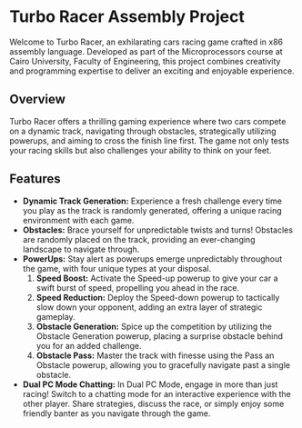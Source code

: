 # Turbo Racer Assembly Project

Welcome to Turbo Racer, an exhilarating cars racing game crafted in x86 assembly language. Developed as part of the Microprocessors course at Cairo University, Faculty of Engineering, this project combines creativity and programming expertise to deliver an exciting and enjoyable experience.


## Overview

Turbo Racer offers a thrilling gaming experience where two cars compete on a dynamic track, navigating through obstacles, strategically utilizing powerups, and aiming to cross the finish line first. The game not only tests your racing skills but also challenges your ability to think on your feet.


## Features

- **Dynamic Track Generation:** Experience a fresh challenge every time you play as the track is randomly generated, offering a unique racing environment with each game.
- **Obstacles:** Brace yourself for unpredictable twists and turns! Obstacles are randomly placed on the track, providing an ever-changing landscape to navigate through.
- **PowerUps:** Stay alert as powerups emerge unpredictably throughout the game, with four unique types at your disposal.
   1. **Speed Boost:** Activate the Speed-up powerup to give your car a swift burst of speed, propelling you ahead in the race.
   2. **Speed Reduction:** Deploy the Speed-down powerup to tactically slow down your opponent, adding an extra layer of strategic gameplay.
   3. **Obstacle Generation:** Spice up the competition by utilizing the Obstacle Generation powerup, placing a surprise obstacle behind you for an added challenge.
   4. **Obstacle Pass:** Master the track with finesse using the Pass an Obstacle powerup, allowing you to gracefully navigate past a single obstacle.
- **Dual PC Mode Chatting:** In Dual PC Mode, engage in more than just racing! Switch to a chatting mode for an interactive experience with the other player. Share strategies, discuss the race, or simply enjoy some friendly banter as you navigate through the game.